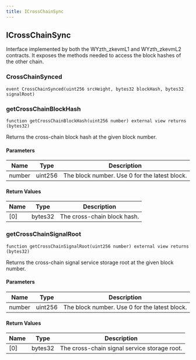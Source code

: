 ```yaml
---
title: ICrossChainSync
---
```


## ICrossChainSync

Interface implemented by both the WYzth_zkevmL1 and WYzth_zkevmL2 contracts. It exposes
the methods needed to access the block hashes of the other chain.

### CrossChainSynced

```solidity
event CrossChainSynced(uint256 srcHeight, bytes32 blockHash, bytes32 signalRoot)
```

### getCrossChainBlockHash

```solidity
function getCrossChainBlockHash(uint256 number) external view returns (bytes32)
```

Returns the cross-chain block hash at the given block number.

#### Parameters

| Name   | Type    | Description                                   |
| ------ | ------- | --------------------------------------------- |
| number | uint256 | The block number. Use 0 for the latest block. |

#### Return Values

| Name | Type    | Description                 |
| ---- | ------- | --------------------------- |
| [0]  | bytes32 | The cross-chain block hash. |

### getCrossChainSignalRoot

```solidity
function getCrossChainSignalRoot(uint256 number) external view returns (bytes32)
```

Returns the cross-chain signal service storage root at the given
block number.

#### Parameters

| Name   | Type    | Description                                   |
| ------ | ------- | --------------------------------------------- |
| number | uint256 | The block number. Use 0 for the latest block. |

#### Return Values

| Name | Type    | Description                                  |
| ---- | ------- | -------------------------------------------- |
| [0]  | bytes32 | The cross-chain signal service storage root. |
